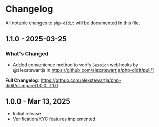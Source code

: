 # Changelog

All notable changes to `php-didit` will be documented in this file.

## 1.1.0 - 2025-03-25

### What's Changed

* Added convenience method to verify `Session` webhooks by @alexstewartja in https://github.com/alexstewartja/php-didit/pull/1

**Full Changelog**: https://github.com/alexstewartja/php-didit/compare/1.0.0...1.1.0

## 1.0.0 - Mar 13, 2025

- Initial release
- Verification/KYC features implemented
